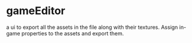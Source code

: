 gameEditor
==========

a ui to export all the assets in the file along with their textures. Assign in-game properties to the assets and export them.
